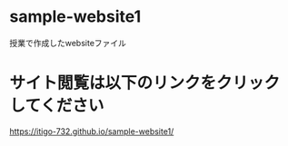 # sample-website1
授業で作成したwebsiteファイル

# サイト閲覧は以下のリンクをクリックしてください
 https://itigo-732.github.io/sample-website1/
